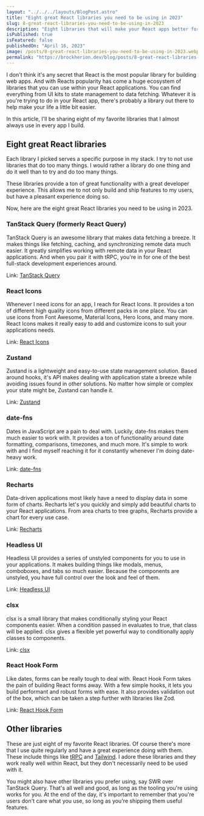 ```yaml
---
layout: "../../../layouts/BlogPost.astro"
title: "Eight great React libraries you need to be using in 2023"
slug: 8-great-react-libraries-you-need-to-be-using-in-2023
description: "Eight libraries that will make your React apps better for you and your users."
isPublished: true
isFeatured: false
publishedOn: "April 16, 2023"
image: /posts/8-great-react-libraries-you-need-to-be-using-in-2023.webp
permalink: "https://brockherion.dev/blog/posts/8-great-react-libraries-you-need-to-be-using-in-2023"
---
```


I don't think it's any secret that React is the most popular library for building web apps. And with Reacts popularity has come a huge ecosystem of libraries that you can use within your React applications. You can find everything from UI kits to state management to data fetching. Whatever it is you're trying to do in your React app, there's probably a library out there to help make your life a little bit easier.

In this article, I'll be sharing eight of my favorite libraries that I almost always use in every app I build.

## Eight great React libraries

Each library I picked serves a specific purpose in my stack. I try to not use libraries that do too many things. I would rather a library do one thing and do it well than to try and do too many things.

These libraries provide a ton of great functionality with a great developer experience. This allows me to not only build and ship features to my users, but have a pleasant experience doing so.

Now, here are the eight great React libraries you need to be using in 2023.

### TanStack Query (formerly React Query)

TanStack Query is an awesome library that makes data fetching a breeze. It makes things like fetching, caching, and synchronizing remote data much easier. It greatly simplifies working with remote data in your React applications. And when you pair it with tRPC, you're in for one of the best full-stack development experiences around.

Link: [TanStack Query](https://tanstack.com/query/latest)

### React Icons

Whenever I need icons for an app, I reach for React Icons. It provides a ton of different high quality icons from different packs in one place. You can use icons from Font Awesome, Material Icons, Hero Icons, and many more. React Icons makes it really easy to add and customize icons to suit your applications needs.

Link: [React Icons](https://react-icons.github.io/react-icons/)

### Zustand

Zustand is a lightweight and easy-to-use state management solution. Based around hooks, it's API makes dealing with application state a breeze while avoiding issues found in other solutions. No matter how simple or complex your state might be, Zustand can handle it.

Link: [Zustand](https://docs.pmnd.rs/zustand/getting-started/introduction)

### date-fns

Dates in JavaScript are a pain to deal with. Luckily, date-fns makes them much easier to work with. It provides a ton of functionality around date formatting, comparisons, timezones, and much more. It's simple to work with and I find myself reaching it for it constantly whenever I'm doing date-heavy work.

Link: [date-fns](https://date-fns.org/)

### Recharts

Data-driven applications most likely have a need to display data in some form of charts. Recharts let's you quickly and simply add beautiful charts to your React applications. From area charts to tree graphs, Recharts provide a chart for every use case.

Link: [Recharts](https://recharts.org/en-US/)

### Headless UI

Headless UI provides a series of unstyled components for you to use in your applications. It makes building things like modals, menus, comboboxes, and tabs so much easier. Because the components are unstyled, you have full control over the look and feel of them.

Link: [Headless UI](https://headlessui.com/)

### clsx

clsx is a small library that makes conditionally styling your React components easier. When a condition passed in evaluates to true, that class will be applied. clsx gives a flexible yet powerful way to conditionally apply classes to components.

Link: [clsx](https://www.npmjs.com/package/clsx)

### React Hook Form

Like dates, forms can be really tough to deal with. React Hook Form takes the pain of building React forms away. With a few simple hooks, it lets you build performant and robust forms with ease. It also provides validation out of the box, which can be taken a step further with libraries like Zod.

Link: [React Hook Form](https://react-hook-form.com/)

## Other libraries

These are just eight of my favorite React libraries. Of course there's more that I use quite regularly and have a great experience doing with them. These include things like [tRPC](https://trpc.io/) and [Tailwind](https://tailwindcss.com/). I adore these libraries and they work really well within React, but they don't necessarily need to be used with it.

You might also have other libraries you prefer using, say SWR over TanStack Query. That's all well and good, as long as the tooling you're using works for you. At the end of the day, it's important to remember that you're users don't care what you use, so long as you're shipping them useful features.
